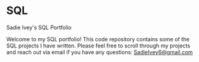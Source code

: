 # SQL
Sadie Ivey's SQL Portfolio 

Welcome to my SQL portfolio! This code repository contains some of the SQL projects I have written. Please feel free to scroll through my projects and reach out via email if you have any questions: SadieIvey6@gmail.com
